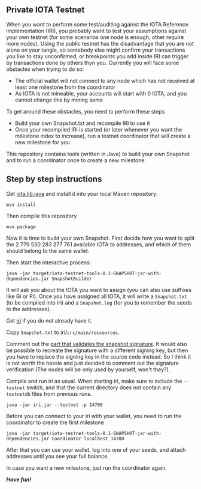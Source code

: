 ## Private IOTA Testnet

When you want to perform some test/auditing against the IOTA Reference implementation (IRI), you probably want to test your assumptions against your own testnet (for some scenarios one node is enough, other require more nodes). Using the public testnet has the disadvantage that you are not alone on your tangle, so somebody else might confirm your transactions you like to stay unconfirmed, or breakpoints you add inside IRI can trigger by transactions done by others thyn you. Currently you will face some obstacles when trying to do so:

- The official wallet will not connect to any node which has not received at least one milestone from the coordinator
- As IOTA is not mineable, your accounts will start with 0 IOTA, and you cannot change this by mining some

To get around these obstacles, you need to perform these steps

- Build your own Snapshot.txt and recompile IRI to use it
- Once your recompiled IRI is started (or later whenever you want the milestone index to increase), run a testnet coordinator that will create a new milestone for you

This repository contains tools (written in Java) to build your own Snapshot and to run a coordinator once to create a new milestone.

## Step by step instructions

Get [iota.lib.java](https://github.com/iotaledger/iota.lib.java/) and install it into your local Maven repository:

    mvn install

Then compile this repository

    mvn package

Now it is time to build your own Snapshot. First decide how you want to split the 2 779 530 283 277 761 available IOTA to addresses, and which of them should belong to the same wallet.

Then start the interactive process:

    java -jar target/iota-testnet-tools-0.1-SNAPSHOT-jar-with-dependencies.jar SnapshotBuilder

It will ask you about the IOTA you want to assign (you can also use suffixes like Gi or Pi). Once you have assigned all IOTA, it will write a `Snapshot.txt` (to be compiled into iri) and a `Snapshot.log` (for you to remember the seeds to the addresses).

Get [iri](https://github.com/iotaledger/iri/) if you do not already have it.

Copy `Snapshot.txt` to iri/`src/main/ressources`.

Comment out the [part that validates the snapshot signature](https://github.com/iotaledger/iri/blob/9d4abe2d59d336c0ecec1f826554bc2c1f29d278/src/main/java/com/iota/iri/Snapshot.java#L49-L65). It would also be possible to recreate the signature with a different signing key, but then you have to replace the signing key in the source code instead. So I think it is not worth the hassle and just decided to comment out the signature verification (The nodes will be only used by yourself, won't they?).

Compile and run iri as usual. When starting iri, make sure to include the `--testnet` switch, and that the current directory does not contain any `testnetdb` files from previous runs.

    java -jar iri.jar --testnet -p 14700

Before you can connect to your iri with your wallet, you need to run the coordinator to create the first milestone

    java -jar target/iota-testnet-tools-0.1-SNAPSHOT-jar-with-dependencies.jar Coordinator localhost 14700

After that you can use your wallet, log into one of your seeds, and attach addresses until you see your full balance.

In case you want a new milestone, just run the coordinator again.


***Have fun!***